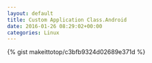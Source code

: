 ```yaml
---
layout: default                                                                                                              
title: Custom Application Class.Android                                                                                                                       
date: 2016-01-26 08:29:02+00:00                                                                                                                        
categories: Linux                                                                                                                
---                                                                                                                              
```


{% gist makeittotop/c3bfb9324d02689e371d %}                                                                                                           

